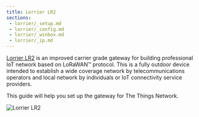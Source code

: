 ```yaml
---
title: Lorrier LR2
sections:
 - lorrier/_setup.md
 - lorrier/_config.md
 - lorrier/_winbox.md
 - lorrier/_ip.md
---
```


[Lorrier LR2](https://lorrier.com/#introducing-lr2) is an improved carrier grade gateway for building professional IoT network based on LoRaWAN™ protocol. This is a fully outdoor device intended to establish a wide coverage network by telecommunications operators and local network by individuals or IoT connectivity service providers.

This guide will help you set up the gateway for The Things Network.

![Lorrier LR2](lorrier.png)
